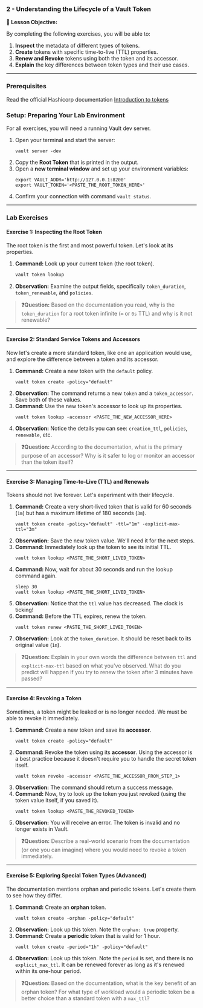 ### **2 - Understanding the Lifecycle of a Vault Token**

**🎯 Lesson Objective:**

By completing the following exercises, you will be able to:

1.  **Inspect** the metadata of different types of tokens.
2.  **Create** tokens with specific time-to-live (TTL) properties.
3.  **Renew and Revoke** tokens using both the token and its accessor.
4.  **Explain** the key differences between token types and their use cases.

-----

### **Prerequisites**

Read the official Hashicorp documentation [Introduction to tokens](https://developer.hashicorp.com/vault/tutorials/get-started/introduction-tokens)

### **Setup: Preparing Your Lab Environment**

For all exercises, you will need a running Vault dev server.

1.  Open your terminal and start the server:
    ```shell
    vault server -dev
    ```
2.  Copy the **Root Token** that is printed in the output.
3.  Open a **new terminal window** and set up your environment variables:
    ```shell
    export VAULT_ADDR='http://127.0.0.1:8200'
    export VAULT_TOKEN='<PASTE_THE_ROOT_TOKEN_HERE>'
    ```
4.  Confirm your connection with command `vault status`.

-----

### **Lab Exercises**

#### **Exercise 1: Inspecting the Root Token**

The root token is the first and most powerful token. Let's look at its properties.

1.  **Command:** Look up your current token (the root token).
    ```bash
    vault token lookup
    ```
2.  **Observation:** Examine the output fields, specifically `token_duration`, `token_renewable`, and `policies`.

> **❓Question:** Based on the documentation you read, why is the `token_duration` for a root token infinite (`∞` or `0s` TTL) and why is it not renewable?

-----

#### **Exercise 2: Standard Service Tokens and Accessors**

Now let's create a more standard token, like one an application would use, and explore the difference between a token and its accessor.

1.  **Command:** Create a new token with the `default` policy.
    ```shell
    vault token create -policy="default"
    ```
2.  **Observation:** The command returns a new `token` and a `token_accessor`. Save both of these values.
3.  **Command:** Use the new token's accessor to look up its properties.
    ```shell
    vault token lookup -accessor <PASTE_THE_NEW_ACCESSOR_HERE>
    ```
4.  **Observation:** Notice the details you can see: `creation_ttl`, `policies`, `renewable`, etc.

> **❓Question:** According to the documentation, what is the primary purpose of an accessor? Why is it safer to log or monitor an accessor than the token itself?

-----

#### **Exercise 3: Managing Time-to-Live (TTL) and Renewals**

Tokens should not live forever. Let's experiment with their lifecycle.

1.  **Command:** Create a very short-lived token that is valid for 60 seconds (`1m`) but has a maximum lifetime of 180 seconds (`3m`).
    ```shell
    vault token create -policy="default" -ttl="1m" -explicit-max-ttl="3m"
    ```
2.  **Observation:** Save the new token value. We'll need it for the next steps.
3.  **Command:** Immediately look up the token to see its initial TTL.
    ```shell
    vault token lookup <PASTE_THE_SHORT_LIVED_TOKEN>
    ```
4.  **Command:** Now, wait for about 30 seconds and run the lookup command again.
    ```shell
    sleep 30
    vault token lookup <PASTE_THE_SHORT_LIVED_TOKEN>
    ```
5.  **Observation:** Notice that the `ttl` value has decreased. The clock is ticking\!
6.  **Command:** Before the TTL expires, renew the token.
    ```shell
    vault token renew <PASTE_THE_SHORT_LIVED_TOKEN>
    ```
7.  **Observation:** Look at the `token_duration`. It should be reset back to its original value (`1m`).

> **❓Question:** Explain in your own words the difference between `ttl` and `explicit-max-ttl` based on what you've observed. What do you predict will happen if you try to renew the token after 3 minutes have passed?

-----

#### **Exercise 4: Revoking a Token**

Sometimes, a token might be leaked or is no longer needed. We must be able to revoke it immediately.

1.  **Command:** Create a new token and save its **accessor**.
    ```shell
    vault token create -policy="default"
    ```
2.  **Command:** Revoke the token using its **accessor**. Using the accessor is a best practice because it doesn't require you to handle the secret token itself.
    ```shell
    vault token revoke -accessor <PASTE_THE_ACCESSOR_FROM_STEP_1>
    ```
3.  **Observation:** The command should return a success message.
4.  **Command:** Now, try to look up the token you just revoked (using the token value itself, if you saved it).
    ```shell
    vault token lookup <PASTE_THE_REVOKED_TOKEN>
    ```
5.  **Observation:** You will receive an error. The token is invalid and no longer exists in Vault.

> **❓Question:** Describe a real-world scenario from the documentation (or one you can imagine) where you would need to revoke a token immediately.

-----

#### **Exercise 5: Exploring Special Token Types (Advanced)**

The documentation mentions orphan and periodic tokens. Let's create them to see how they differ.

1.  **Command:** Create an **orphan** token.
    ```shell
    vault token create -orphan -policy="default"
    ```
2.  **Observation:** Look up this token. Note the `orphan: true` property.
3.  **Command:** Create a **periodic** token that is valid for 1 hour.
    ```shell
    vault token create -period="1h" -policy="default"
    ```
4.  **Observation:** Look up this token. Note the `period` is set, and there is no `explicit_max_ttl`. It can be renewed forever as long as it's renewed within its one-hour period.


> **❓Question:** Based on the documentation, what is the key benefit of an orphan token? For what type of workload would a periodic token be a better choice than a standard token with a `max_ttl`?
